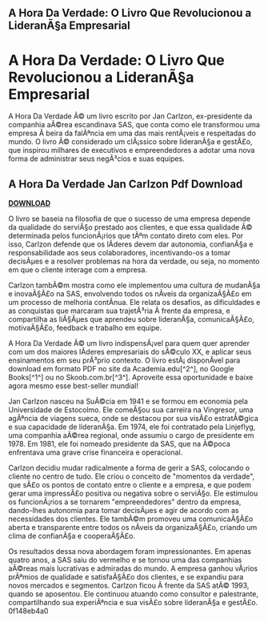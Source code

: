 ## A Hora Da Verdade: O Livro Que Revolucionou a LideranÃ§a Empresarial

  
# A Hora Da Verdade: O Livro Que Revolucionou a LideranÃ§a Empresarial
 
A Hora Da Verdade Ã© um livro escrito por Jan Carlzon, ex-presidente da companhia aÃ©rea escandinava SAS, que conta como ele transformou uma empresa Ã  beira da falÃªncia em uma das mais rentÃ¡veis e respeitadas do mundo. O livro Ã© considerado um clÃ¡ssico sobre lideranÃ§a e gestÃ£o, que inspirou milhares de executivos e empreendedores a adotar uma nova forma de administrar seus negÃ³cios e suas equipes.
 
## A Hora Da Verdade Jan Carlzon Pdf Download


[**DOWNLOAD**](https://lodystiri.blogspot.com/?file=2tKFpF)

 
O livro se baseia na filosofia de que o sucesso de uma empresa depende da qualidade do serviÃ§o prestado aos clientes, e que essa qualidade Ã© determinada pelos funcionÃ¡rios que tÃªm contato direto com eles. Por isso, Carlzon defende que os lÃ­deres devem dar autonomia, confianÃ§a e responsabilidade aos seus colaboradores, incentivando-os a tomar decisÃµes e a resolver problemas na hora da verdade, ou seja, no momento em que o cliente interage com a empresa.
 
Carlzon tambÃ©m mostra como ele implementou uma cultura de mudanÃ§a e inovaÃ§Ã£o na SAS, envolvendo todos os nÃ­veis da organizaÃ§Ã£o em um processo de melhoria contÃ­nua. Ele relata os desafios, as dificuldades e as conquistas que marcaram sua trajetÃ³ria Ã  frente da empresa, e compartilha as liÃ§Ãµes que aprendeu sobre lideranÃ§a, comunicaÃ§Ã£o, motivaÃ§Ã£o, feedback e trabalho em equipe.
 
A Hora Da Verdade Ã© um livro indispensÃ¡vel para quem quer aprender com um dos maiores lÃ­deres empresariais do sÃ©culo XX, e aplicar seus ensinamentos em seu prÃ³prio contexto. O livro estÃ¡ disponÃ­vel para download em formato PDF no site da Academia.edu[^2^], no Google Books[^1^] ou no Skoob.com.br[^3^]. Aproveite essa oportunidade e baixe agora mesmo esse best-seller mundial!
  
Jan Carlzon nasceu na SuÃ©cia em 1941 e se formou em economia pela Universidade de Estocolmo. Ele comeÃ§ou sua carreira na Vingresor, uma agÃªncia de viagens sueca, onde se destacou por sua visÃ£o estratÃ©gica e sua capacidade de lideranÃ§a. Em 1974, ele foi contratado pela Linjeflyg, uma companhia aÃ©rea regional, onde assumiu o cargo de presidente em 1978. Em 1981, ele foi nomeado presidente da SAS, que na Ã©poca enfrentava uma grave crise financeira e operacional.
 
Carlzon decidiu mudar radicalmente a forma de gerir a SAS, colocando o cliente no centro de tudo. Ele criou o conceito de "momentos da verdade", que sÃ£o os pontos de contato entre o cliente e a empresa, e que podem gerar uma impressÃ£o positiva ou negativa sobre o serviÃ§o. Ele estimulou os funcionÃ¡rios a se tornarem "empreendedores" dentro da empresa, dando-lhes autonomia para tomar decisÃµes e agir de acordo com as necessidades dos clientes. Ele tambÃ©m promoveu uma comunicaÃ§Ã£o aberta e transparente entre todos os nÃ­veis da organizaÃ§Ã£o, criando um clima de confianÃ§a e cooperaÃ§Ã£o.
 
Os resultados dessa nova abordagem foram impressionantes. Em apenas quatro anos, a SAS saiu do vermelho e se tornou uma das companhias aÃ©reas mais lucrativas e admiradas do mundo. A empresa ganhou vÃ¡rios prÃªmios de qualidade e satisfaÃ§Ã£o dos clientes, e se expandiu para novos mercados e segmentos. Carlzon ficou Ã  frente da SAS atÃ© 1993, quando se aposentou. Ele continuou atuando como consultor e palestrante, compartilhando sua experiÃªncia e sua visÃ£o sobre lideranÃ§a e gestÃ£o.
 0f148eb4a0
